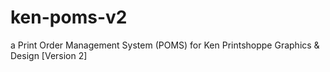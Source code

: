 # ken-poms-v2
a Print Order Management System (POMS) for Ken Printshoppe Graphics &amp; Design [Version 2]
